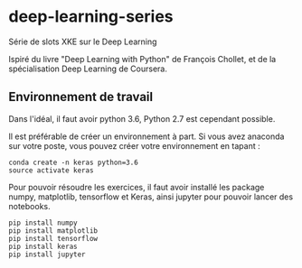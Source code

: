 # deep-learning-series
Série de slots XKE sur le Deep Learning

Ispiré du livre "Deep Learning with Python" de François Chollet, et de la spécialisation Deep Learning de Coursera.

## Environnement de travail
Dans l'idéal, il faut avoir python 3.6, Python 2.7 est cependant possible.

Il est préférable de créer un environnement à part. Si vous avez anaconda sur votre poste, vous pouvez créer votre environnement en tapant : 

```
conda create -n keras python=3.6
source activate keras
```

Pour pouvoir résoudre les exercices, il faut avoir installé les package numpy, matplotlib, tensorflow et Keras, ainsi jupyter pour pouvoir lancer des notebooks.

```
pip install numpy
pip install matplotlib
pip install tensorflow
pip install keras
pip install jupyter
```
